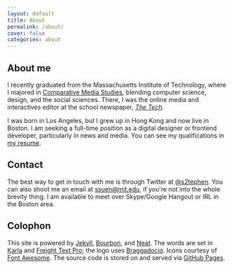 ```yaml
---
layout: default
title: About
permalink: /about/
cover: false
categories: about
---
```


## About me

I recently graduated from the Massachusetts Institute of Technology, where I majored in [Comparative Media Studies](//cms.mit.edu), blending computer science, design, and the social sciences. There, I was the online media and interactives editor at the school newspaper, [*The Tech*](//thetech.com).

I was born in Los Angeles, but I grew up in Hong Kong and now live in Boston. I am seeking a full-time position as a digital designer or frontend developer, particularly in news and media. You can see my qualifications in [my resume](/resume/).

## Contact

The best way to get in touch with me is through Twitter at [@s2tephen](//twitter.com/s2tephen). You can also shoot me an email at [ssuen@mit.edu](mailto:ssuen@mit.edu), if you're not into the whole brevity thing. I am available to meet over Skype/Google Hangout or IRL in the Boston area.

## Colophon

This site is powered by [Jekyll](//jekyllrb.com), [Bourbon](//bourbon.io), and [Neat](//neat.bourbon.io). The words are set in [Karla](//www.google.com/fonts/specimen/Karla) and [Freight Text Pro](//typekit.com/fonts/freight-text-pro); the logo uses [Braggadocio](//www.linotype.com/en/146816/braggadocio-family.html). Icons courtesy of [Font Awesome](//fortawesome.github.io). The source code is stored on and served via [GitHub Pages](//github.com/s2tephen/stephensuen.com).